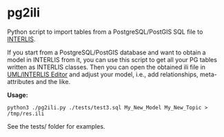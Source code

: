 # pg2ili
Python script to import tables from a PostgreSQL/PostGIS SQL file to [INTERLIS](https://www.interlis.ch/en).


If you start from a PostgreSQL/PostGIS database and want to obtain a model in INTERLIS from it, you can use this script to get all your PG tables written as INTERLIS classes. Then you can open the obtained ili file in [UML/INTERLIS Editor](https://github.com/AgenciaImplementacion/umleditor/) and adjust your model, i.e., add relationships, meta-attributes and the like. 

**Usage:**

    python3 ./pg2ili.py ./tests/test3.sql My_New_Model My_New_Topic > /tmp/res.ili


See the tests/ folder for examples.
